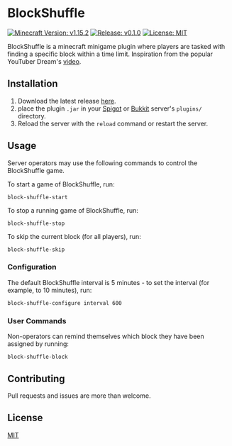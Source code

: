 # BlockShuffle

[![Minecraft Version: v1.15.2](https://img.shields.io/badge/minecraft-v1.15.2-%2334aa2f%20)](https://www.minecraft.net/)
[![Release: v0.1.0](https://img.shields.io/badge/release-v0.1.0-informational)](https://github.com/ainterr/block-shuffle/releases/)
[![License: MIT](https://img.shields.io/badge/license-MIT-red)](LICENSE.txt)

BlockShuffle is a minecraft minigame plugin where players are tasked with
finding a specific block within a time limit. Inspiration from the popular
YouTuber Dream's [video](https://www.youtube.com/watch?v=p34C7fNFgTA).

## Installation

1. Download the latest release [here](https://github.com/ainterr/block-shuffle/releases/).
2. place the plugin `.jar` in your [Spigot](https://www.spigotmc.org/) or [Bukkit](https://dev.bukkit.org/) server's `plugins/` directory.
3. Reload the server with the `reload` command or restart the server.

## Usage

Server operators may use the following commands to control the BlockShuffle
game.

To start a game of BlockShuffle, run:

```
block-shuffle-start
```

To stop a running game of BlockShuffle, run:

```
block-shuffle-stop
```

To skip the current block (for all players), run:

```
block-shuffle-skip
```

### Configuration

The default BlockShuffle interval is 5 minutes - to set the interval (for
example, to 10 minutes), run:

```
block-shuffle-configure interval 600
```

### User Commands

Non-operators can remind themselves which block they have been assigned by
running:

```
block-shuffle-block
```

## Contributing

Pull requests and issues are more than welcome.

## License

[MIT](LICENSE.txt)
